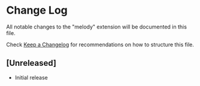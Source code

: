 # Change Log

All notable changes to the "melody" extension will be documented in this file.

Check [Keep a Changelog](http://keepachangelog.com/) for recommendations on how to structure this file.

## [Unreleased]

- Initial release